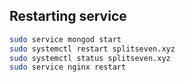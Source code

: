 ## Restarting service

```sh
sudo service mongod start
sudo systemctl restart splitseven.xyz
sudo systemctl status splitseven.xyz
sudo service nginx restart
```
